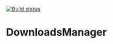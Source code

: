 
[![Build status](https://ci.appveyor.com/api/projects/status/ed0xamwg2ch2l43m?svg=true)](https://ci.appveyor.com/project/HiznyakNikita/downloadsmanager)

# DownloadsManager

